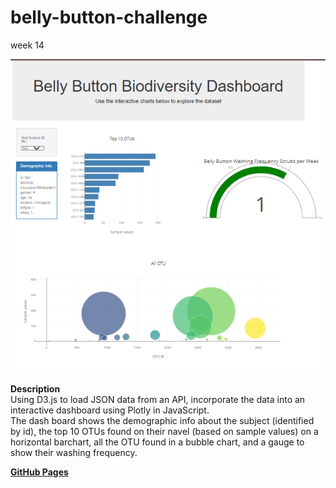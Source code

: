 # belly-button-challenge
 week 14
<div>
 <img src="img\belly_button.png">
</div>

**Description**  
  Using D3.js to load JSON data from an API, incorporate the data into an interactive dashboard using Plotly in JavaScript.  
  The dash board shows the demographic info about the subject (identified by id), the top 10 OTUs found on their navel (based on sample values) on a horizontal barchart, all the OTU found in a bubble chart, and a gauge to show their washing frequency.
  
   
<a href="https://bill-leang.github.io/belly-button-challenge/"> **GitHub Pages**</a>
